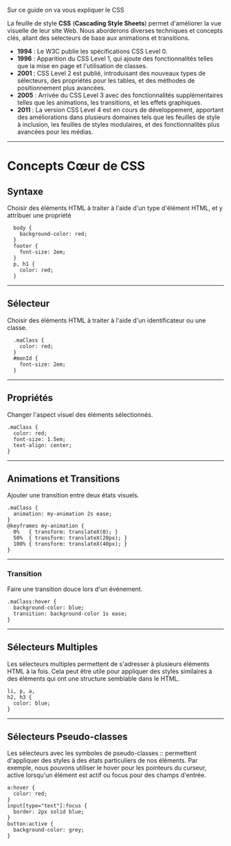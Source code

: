 Sur ce guide on va vous expliquer le CSS

La feuille de style **CSS** (__**Cascading Style Sheets**__) permet d'améliorer la vue visuelle de leur site Web. Nous aborderons diverses techniques et concepts clés, allant des selecteurs de base aux animations et transitions.

- **1994** : Le W3C publie les spécifications CSS Level 0.
- **1996** : Apparition du CSS Level 1, qui ajoute des fonctionnalités telles que la mise en page et l'utilisation de classes.
- **2001** : CSS Level 2 est publié, introduisant des nouveaux types de sélecteurs, des propriétés pour les tables, et des méthodes de positionnement plus avancées.
- **2005** : Arrivée du CSS Level 3 avec des fonctionnalités supplémentaires telles que les animations, les transitions, et les effets graphiques.
- **2011** : La version CSS Level 4 est en cours de développement, apportant des améliorations dans plusieurs domaines tels que les feuilles de style à inclusion, les feuilles de styles modulaires, et des fonctionnalités plus avancées pour les médias.

---

# Concepts Cœur de CSS
## **Syntaxe**
Choisir des éléments HTML à traiter à l'aide d'un type d'élément HTML, et y attribuer une propriété
```
  body {
    background-color: red;
  }
  footer {
    font-size: 2em;
  }
  p, h1 {
    color: red;
  }
```

---
## **Sélecteur**
Choisir des éléments HTML à traiter à l'aide d'un identificateur ou une classe.
```
  .maClass {
    color: red;
  }
  #monId {
    font-size: 2em;
  }
```

---

## **Propriétés**
Changer l'aspect visuel des éléments sélectionnés.
```
.maClass {
  color: red;
  font-size: 1.5em;
  text-align: center;
}
```

---

## **Animations et Transitions**
Ajouter une transition entre deux états visuels.
```
.maClass {
  animation: my-animation 2s ease;
}
@keyframes my-animation {
  0%   { transform: translateX(0); }
  50%  { transform: translateX(20px); }
  100% { transform: translateX(40px); }
}
```

---

### **Transition**
Faire une transition douce lors d'un événement.
```
.maClass:hover {
  background-color: blue;
  transition: background-color 1s ease;
}
```

---

## Sélecteurs Multiples
Les sélecteurs multiples permettent de s'adresser à plusieurs éléments HTML à la fois. Cela peut être utile pour appliquer des styles similaires à des éléments qui ont une structure semblable dans le HTML.
```
li, p, a, 
h2, h3 {
  color: blue;
}
```

---

## Sélecteurs Pseudo-classes
Les sélecteurs avec les symboles de pseudo-classes :: permettent d'appliquer des styles à des états particuliers de nos éléments. Par exemple, nous pouvons utiliser le hover pour les pointeurs du curseur, active lorsqu'un élément est actif ou focus pour des champs d'entrée.
```
a:hover {
  color: red;
}
input[type="text"]:focus {
  border: 2px solid blue;
}
button:active {
  background-color: grey;
}
```
